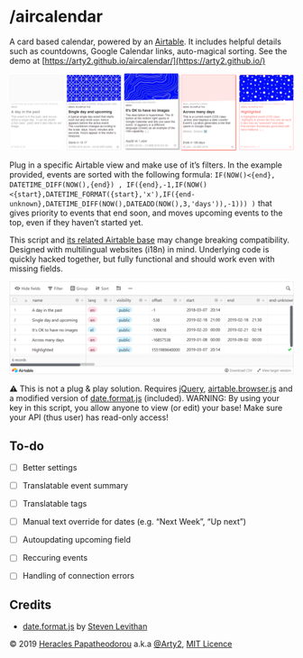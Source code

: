 # /aircalendar

A card based calendar, powered by an [Airtable](https://airtable.com/invite/r/aUWahaKr). It includes helpful details such as countdowns, Google Calendar links, auto-magical sorting. See the demo at [https://arty2.github.io/aircalendar/](https://arty2.github.io/)

![](./aircalendar__featured.png)

Plug in a specific Airtable view and make use of it’s filters. In the example provided, events are sorted with the following formula: `IF(NOW()<{end}, DATETIME_DIFF(NOW(),{end}) , IF({end},-1,IF(NOW()<{start},DATETIME_FORMAT({start},'x'),IF({end-unknown},DATETIME_DIFF(NOW(),DATEADD(NOW(),3,'days')),-1))) )` that gives priority to events that end soon, and moves upcoming events to the top, even if they haven’t started yet.

This script and [its related Airtable base](https://airtable.com/shrTbeziWF56USaZd) may change breaking compatibility. Designed with multilingual websites (i18n) in mind. Underlying code is quickly hacked together, but fully functional and should work even with missing fields.


![](./aircalendar_01.png)

⚠️ This is not a plug & play solution. Requires [jQuery](https://jquery.com/), [airtable.browser.js](https://github.com/airtable/airtable.js/) and a modified version of [date.format.js](./date.format.js) (included). WARNING: By using your key in this script, you allow anyone to view (or edit) your base! Make sure your API (thus user) has read-only access!


## To-do

- [ ] Better settings
- [ ] Translatable event summary
- [ ] Translatable tags
- [ ] Manual text override for dates (e.g. “Next Week”, “Up next”)
- [ ] Autoupdating upcoming field
- [ ] Reccuring events
- [ ] Handling of connection errors


## Credits

- [date.format.js](http://blog.stevenlevithan.com/archives/date-time-format) by [Steven Levithan](http://stevenlevithan.com)

© 2019 [Heracles Papatheodorou](http://heracl.es) a.k.a [@Arty2](http://www.twitter.com/Arty2), [MIT Licence](LICENCE.txt)